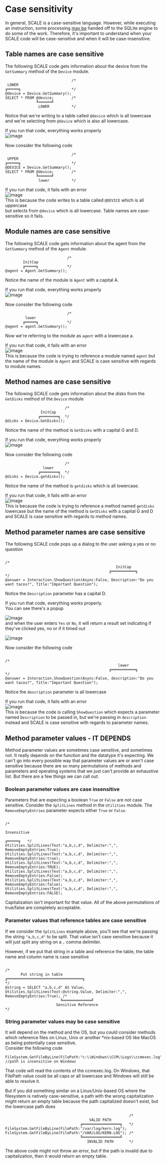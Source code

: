 # Case sensitivity
In general, SCALE is a case-sensitive language.
However, while executing an instruction, some processing [may be](./Language_SCALE_vs_SQLite.md) handed off to the SQLite engine to do some of the work.
Therefore, it's important to understand when your SCALE code will be case-sensitive and when it will be case-insensitive.

## Table names are case sensitive
The following SCALE code gets information about the device from the `GetSummary` method of the `Device` module.
```
                              /*
 LOWER
╔═════╗                       */
@device = Device.GetSummary();
SELECT * FROM @device;        /*
              ╚══════╝
               LOWER          */
```
Notice that we're writing to a table called `@device` which is all lowercase  
and we're selecting from `@device` which is also all lowercase.  
  
If you run that code, everything works properly  
![image](https://github.com/user-attachments/assets/84261418-66d2-46e1-9f15-ba088e3a3567)

  
Now consider the following code
```
                              /*
 UPPER
╔═════╗                       */
@DEVICE = Device.GetSummary();
SELECT * FROM @device;        /*
              ╚══════╝
               lower          */
```
If you run that code, it fails with an error <!-- Unknown variable @device at line 2, column 1 -->  
![image](https://github.com/user-attachments/assets/9385607d-b60c-4b94-a651-0d8730f7296c)  
This is because the code writes to a table called `@DEVICE` which is all uppercase  
but selects from `@device` which is all lowercase.  Table names are case-sensitive so it fails.

## Module names are case sensitive
The following SCALE code gets information about the agent from the `GetSummary` method of the `Agent` module.
```
                            /*
        InitCap
        ╔═════╗             */
@agent = Agent.GetSummary();
```
Notice the name of the module is `Agent` with a capital A.

If you run that code, everything works properly  
![image](https://github.com/user-attachments/assets/f5e7e33e-178c-4898-888f-52d97aee9a66)

Now consider the following code  
```
                            /*
         lower
        ╔═════╗             */
@agent = agent.GetSummary();
```
Now we're referring to the module as `agent` with a lowercase a.

If you run that code, it fails with an error <!-- Not implemented - Unsupported module 'agent' at line 1, column 10 -->  
![image](https://github.com/user-attachments/assets/ef3c1c2e-7a3a-446d-ae13-80d6ff953665)  
This is because the code is trying to reference a module named `agent` but the name of the module is `Agent` and SCALE is case sensitive with regards to module names.

## Method names are case sensitive
The following SCALE code gets information about the disks from the `GetDisks` method of the `Device` module
```
                           /*
                InitCap
               ╔════════╗  */
@disks = Device.GetDisks();
```
Notice the name of the method is `GetDisks` with a capital G and D.

If you run that code, everything works properly  
![image](https://github.com/user-attachments/assets/7dcdec94-0e60-41b1-9a71-12af71849e60)

Now consider the following code
```
                           /*
                 lower
               ╔════════╗  */
@disks = Device.getdisks();
```
Notice the name of the method is `getdisks` which is all lowercase.

If you run that code, it fails with an error <!-- Not implemented - Unsupported method 'getdisks' (in call to Device.getdisks) at line 1, column 10 -->  
![image](https://github.com/user-attachments/assets/7abc61da-2848-4cba-9fa9-12c74f5cc22d)  
This is because the code is trying to reference a method named `getdisks` lowercase but the name of the method is `GetDisks` with a capital G and D and SCALE is case sensitive with regards to method names.

## Method parameter names are case sensitive
The following SCALE code pops up a dialog to the user asking a yes or no question
```
                                                                                                              /*
                                                  InitCap
                                               ╔═══════════╗                                                  */
@answer = Interaction.ShowQuestion(Async:False, Description:"Do you want tacos?", Title:"Important Question");
```
Notice the `Description` parameter has a capital D.

If you run that code, everything works properly.  
You can see there's a popup  
  
![image](https://github.com/user-attachments/assets/7b033ba1-54cf-4c58-9620-2485c5f3bb22)  
and when the user enters `Yes` or `No`, it will return a result set indicating if they've clicked yes, no or if it timed out  
  
![image](https://github.com/user-attachments/assets/98a890b2-4576-4834-bf32-637009f28481)

Now consider the following code
```
                                                                                                              /*
                                                   lower
                                               ╔═══════════╗                                                  */
@answer = Interaction.ShowQuestion(Async:False, description:"Do you want tacos?", Title:"Important Question");
```
Notice the `description` parameter is all lowercase

If you run that code, it fails with an error <!-- Error - Missing parameter 'Description' (in call to Interaction.ShowQuestion) at line 1, column 11 -->  
![image](https://github.com/user-attachments/assets/bec6c5c3-3990-4635-b379-429012dc0ed9)  
This is because the code is calling `ShowQuestion` which expects a parameter named `Description` to be passed in, but we're passing in `description` instead and SCALE is case sensitive with regards to parameter names.

## Method parameter values - IT DEPENDS
Method parameter values are sometimes case sensitive, and sometimes not.  It really depends on the function and the datatype it's expecting.
We can't go into every possible way that parameter values are or aren't case sensitive because there are so many permutations of methods and parameters and operating systems that we just can't provide an exhaustive list.
But there are a few things we can call out.

### Boolean parameter values are case insensitive
Parameters that are expecting a boolean `True` or `False` are not case sensitive.
Consider the `SplitLines` method in the `Utilities` module. The `RemoveEmptyEntries` parameter expects either `True` or `False`.
```
                                                                                /*
                                                                    Insensitive
                                                                      ╔═════╗   */
Utilities.SplitLines(Text:"a,b,c,d", Delimiter:",", RemoveEmptyEntries:True);
Utilities.SplitLines(Text:"a,b,c,d", Delimiter:",", RemoveEmptyEntries:true);
Utilities.SplitLines(Text:"a,b,c,d", Delimiter:",", RemoveEmptyEntries:TRUE);
Utilities.SplitLines(Text:"a,b,c,d", Delimiter:",", RemoveEmptyEntries:False);
Utilities.SplitLines(Text:"a,b,c,d", Delimiter:",", RemoveEmptyEntries:false);
Utilities.SplitLines(Text:"a,b,c,d", Delimiter:",", RemoveEmptyEntries:FALSE);
```
Capitalization isn't important for that value. All of the above permutations of true/false are completely acceptable.

### Parameter values that reference tables are case sensitive
If we consider the `SplitLines` example above, you'll see that we're passing the string `"a,b,c,d"` to be split.
That value isn't case sensitive because it will just split any string on a `,` comma delimiter.

However, if we put that string in a table and reference the table, the table name and column name is case sensitive  
```
                                                                                  /*
       Put string in table
╔══════════════════════════════════╗                                              */
@string = SELECT "a,b,c,d" AS Value;
Utilities.SplitLines(Text:@string.Value, Delimiter:",", RemoveEmptyEntries:True); /*
                         ╚═════════════╝
                       Sensitive Reference                                        */
```

### String parameter values may be case sensitive
It will depend on the method and the OS, but you could consider methods which reference files on Linux, Unix or another *nix-based OS like MacOS as being potentially case sensitive.  
Consider the following code
```
FileSystem.GetFileByLine(FilePath:"c:\\Windows\\CCM\\Logs\\ccmexec.log"); //path is insensitive on Windows
```
That code will read the contents of the ccmexec.log.
On Windows, that FilePath value could be all caps or all lowercase and Windows will still be able to resolve it.  

But if you did something similar on a Linux/Unix-based OS where the filesystem is natively case-sensitive, a path with the wrong capitalization might return an empty table because the path capitalized doesn't exist, but the lowercase path does
```
                                                        /*
                                      VALID PATH
                                  ╔═════════════════╗   */
FileSystem.GetFileByLine(FilePath:"/var/log/kern.log");
FileSystem.GetFileByLine(FilePath:"/VAR/LOG/KERN.LOG"); /*
                                  ╚═════════════════╝
                                     INVALID PATH       */
```
The above code might not throw an error, but if the path is invalid due to capitalization, then it would return an empty table.
